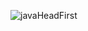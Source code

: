 ![javaHeadFirst](https://github.com/Vasi-Cordea/HeadFirst_Java_2ndEdition_CodeS/assets/150058199/1dd4f363-2162-40ae-ac89-70b7605c365e)
